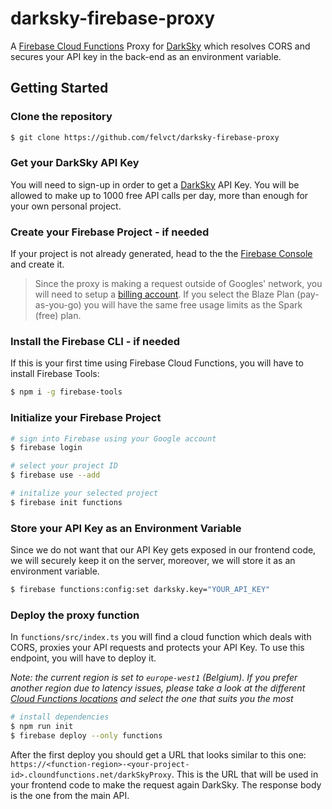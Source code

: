 # darksky-firebase-proxy

A [Firebase Cloud Functions](https://firebase.google.com/docs/functions/) Proxy for [DarkSky](https://darksky.net/poweredby/) which resolves CORS and secures your API key in the back-end as an environment variable.

## Getting Started

### Clone the repository
```bash
$ git clone https://github.com/felvct/darksky-firebase-proxy
```

### Get your DarkSky API Key
You will need to sign-up in order to get a [DarkSky](https://darksky.net/dev) API Key. You will be allowed to make up to 1000 free API calls per day, more than enough for your own personal project.

### Create your Firebase Project - if needed
If your project is not already generated, head to the the [Firebase Console](https://console.firebase.google.com) and create it.
> Since the proxy is making a request outside of Googles' network, you will need to setup a [billing account](https://firebase.googleblog.com/2018/03/adding-free-usage-to-blaze-pricing-plan.html). If you select the Blaze Plan (pay-as-you-go) you will have the same free usage limits as the Spark (free) plan.

### Install the Firebase CLI - if needed
If this is your first time using Firebase Cloud Functions, you will have to install Firebase Tools:
```bash
$ npm i -g firebase-tools
```

### Initialize your Firebase Project
```bash
# sign into Firebase using your Google account
$ firebase login

# select your project ID
$ firebase use --add

# initalize your selected project
$ firebase init functions
```

### Store your API Key as an Environment Variable
Since we do not want that our API Key gets exposed in our frontend code, we will securely keep it on the server, moreover, we will store it as an environment variable.
```bash
$ firebase functions:config:set darksky.key="YOUR_API_KEY"
```

### Deploy the proxy function
In `functions/src/index.ts` you will find a cloud function which deals with CORS, proxies your API requests and protects your API Key. To use this endpoint, you will have to deploy it.

*Note: the current region is set to `europe-west1` (Belgium). If you prefer another region due to latency issues, please take a look at the different [Cloud Functions locations](https://firebase.google.com/docs/functions/locations) and select the one that suits you the most*

```bash
# install dependencies
$ npm run init
$ firebase deploy --only functions
```

After the first deploy you should get a URL that looks similar to this one: `https://<function-region>-<your-project-id>.cloundfunctions.net/darkSkyProxy`. This is the URL that will be used in your frontend code to make the request again DarkSky. The response body is the one from the main API.
